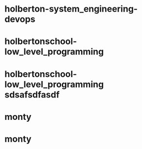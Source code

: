 # holberton-system_engineering-devops
# holbertonschool-low_level_programming
# holbertonschool-low_level_programming sdsafsdfasdf
# monty
# monty
